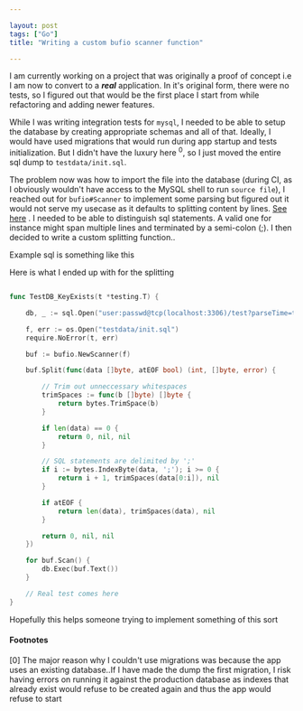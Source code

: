 ```yaml
---

layout: post
tags: ["Go"]
title: "Writing a custom bufio scanner function"

---
```


I am currently working on a project that was originally a proof of concept i.e
I am now to convert to a ___real___ application. In it's original form, there were no
tests, so I figured out that would be the first place I start from while
refactoring and adding newer features.

While I was writing integration tests for `mysql`, I needed to be able to
setup the database by creating appropriate schemas and all of that. Ideally, I
would have used migrations that would run during app startup and tests
initialization. But I didn't have the luxury here <sup>0</sup>, so I just moved
the entire sql dump to `testdata/init.sql`.

The problem now was how to import the file into the database (during CI, as I
obviously wouldn't have access to the MySQL shell to run `source file`), I
reached out for `bufio#Scanner` to implement some parsing but figured out it would not serve my usecase as
it defaults to splitting content by lines. [See here](https://godoc.org/bufio/#NewScanner) . I needed to be able to distinguish sql statements.
A valid one for instance might span multiple lines and terminated by a
semi-colon (;). I then decided to write a custom splitting function..


Example sql is something like this



Here is what I ended up with for the splitting

```go

func TestDB_KeyExists(t *testing.T) {

	db, _ := sql.Open("user:passwd@tcp(localhost:3306)/test?parseTime=true")

	f, err := os.Open("testdata/init.sql")
	require.NoError(t, err)

	buf := bufio.NewScanner(f)

	buf.Split(func(data []byte, atEOF bool) (int, []byte, error) {

		// Trim out unneccessary whitespaces
		trimSpaces := func(b []byte) []byte {
			return bytes.TrimSpace(b)
		}

		if len(data) == 0 {
			return 0, nil, nil
		}

		// SQL statements are delimited by ';'
		if i := bytes.IndexByte(data, ';'); i >= 0 {
			return i + 1, trimSpaces(data[0:i]), nil
		}

		if atEOF {
			return len(data), trimSpaces(data), nil
		}

		return 0, nil, nil
	})

	for buf.Scan() {
		db.Exec(buf.Text())
	}

	// Real test comes here
}

``````

Hopefully this helps someone trying to implement something of this sort


#### Footnotes

<div id="footnotes"> </div>

[0] The major reason why I couldn't use migrations was because the app uses an
existing database..If I have made the dump the first migration, I risk having
errors on running it against the production database as indexes that already
exist would refuse to be created again and thus the app would refuse to start

